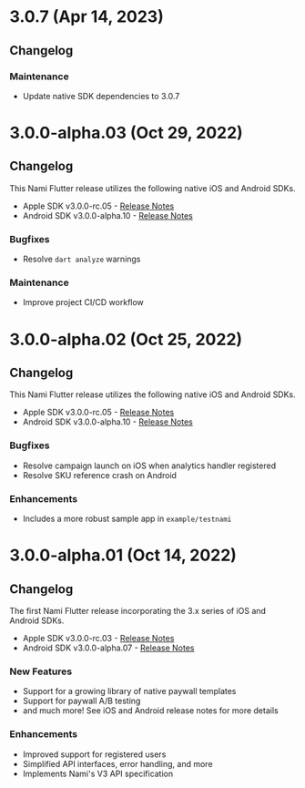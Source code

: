 # 3.0.7 (Apr 14, 2023)

## Changelog

### Maintenance

- Update native SDK dependencies to 3.0.7

# 3.0.0-alpha.03 (Oct 29, 2022)

## Changelog

This Nami Flutter release utilizes the following native iOS and Android SDKs.

- Apple SDK v3.0.0-rc.05 - [Release Notes](https://github.com/namiml/nami-apple/wiki/Nami-SDK-Early-Access-Releases#v300-rc05-oct-25-2022)
- Android SDK v3.0.0-alpha.10 - [Release Notes](https://github.com/namiml/nami-android/wiki/Nami-SDK-Early-Access-Releases#v300-alpha10-october-25-2022)

### Bugfixes

- Resolve `dart analyze` warnings

### Maintenance

- Improve project CI/CD workflow

# 3.0.0-alpha.02 (Oct 25, 2022)

## Changelog

This Nami Flutter release utilizes the following native iOS and Android SDKs.

- Apple SDK v3.0.0-rc.05 - [Release Notes](https://github.com/namiml/nami-apple/wiki/Nami-SDK-Early-Access-Releases#v300-rc05-oct-25-2022)
- Android SDK v3.0.0-alpha.10 - [Release Notes](https://github.com/namiml/nami-android/wiki/Nami-SDK-Early-Access-Releases#v300-alpha10-october-25-2022)

### Bugfixes

- Resolve campaign launch on iOS when analytics handler registered
- Resolve SKU reference crash on Android

### Enhancements

- Includes a more robust sample app in `example/testnami`

# 3.0.0-alpha.01 (Oct 14, 2022)

## Changelog

The first Nami Flutter release incorporating the 3.x series of iOS and Android SDKs.

- Apple SDK v3.0.0-rc.03 - [Release Notes](https://github.com/namiml/nami-apple/wiki/Nami-SDK-Early-Access-Releases#v300-rc03-sep-30-2022)
- Android SDK v3.0.0-alpha.07 - [Release Notes](https://github.com/namiml/nami-android/wiki/Nami-SDK-Early-Access-Releases#v300-alpha07-september-30-2022)

### New Features

- Support for a growing library of native paywall templates
- Support for paywall A/B testing
- and much more!  See iOS and Android release notes for more details

### Enhancements

- Improved support for registered users
- Simplified API interfaces, error handling, and more
- Implements Nami's V3 API specification
